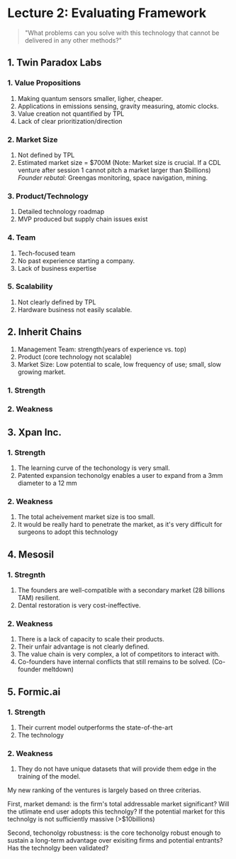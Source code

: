 # Lecture 2: Evaluating Framework

> "What problems can you solve with this technology that cannot be delivered in any other methods?"

## 1. Twin Paradox Labs

### 1. Value Propositions

1. Making quantum sensors smaller, ligher, cheaper.
2. Applications in emissions sensing, gravity measuring, atomic clocks.
3. Value creation not quantified by TPL
4. Lack of clear prioritization/direction

### 2. Market Size
1. Not defined by TPL
2. Estimated market size = $700M
(Note: Market size is crucial. If a CDL venture after session 1 cannot pitch a market larger than $billions)
*Founder rebutal:* Greengas monitoring, space navigation, mining. 

### 3. Product/Technology
1. Detailed technology roadmap
2. MVP produced but supply chain issues exist

### 4. Team
1. Tech-focused team
2. No past experience starting a company.
3. Lack of business expertise

### 5. Scalability
1. Not clearly defined by TPL
2. Hardware business not easily scalable. 


## 2. Inherit Chains

1. Management Team: strength(years of experience vs. top)
2. Product (core technology not scalable)
3. Market Size: Low potential to scale, low frequency of use; small, slow growing market.

### 1. Strength
### 2. Weakness



## 3. Xpan Inc.

### 1. Strength
1. The learning curve of the techonology is very small. 
2. Patented expansion techonolgy enables a user to expand from a 3mm diameter to a 12 mm

### 2. Weakness
1. The total acheivement market size is too small. 
2. It would be really hard to penetrate the market, as it's very difficult for surgeons to adopt this technology



## 4. Mesosil

### 1. Stregnth
1. The founders are well-compatible with a secondary market (28 billions TAM) resilient. 
2. Dental restoration is very cost-ineffective.


### 2. Weakness
1. There is a lack of capacity to scale their products. 
2. Their unfair advantage is not clearly defined. 
3. The value chain is very complex, a lot of competitors to interact with.
4. Co-founders have internal conflicts that still remains to be solved.  (Co-founder meltdown)




## 5. Formic.ai

### 1. Strength

1. Their current model outperforms the state-of-the-art
2. The technology 

### 2. Weakness

1. They do not have unique datasets that will provide them edge in the training of the model. 

My new ranking of the ventures is largely based on three criterias. 

First, market demand: is the firm's total addressable market significant? Will the utlimate end user adopts this technolgy? If the potential market for this technolgy is not sufficiently massive (>$10billions)

Second, techonolgy robustness: is the core techonolgy robust enough to sustain a long-term advantage over exisiting firms and potential entrants? Has the technolgy been validated?
